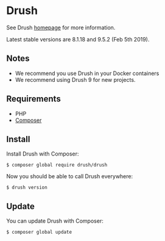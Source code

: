 # Drush

See Drush [homepage](http://www.drush.org/) for more information.

Latest stable versions are 8.1.18 and 9.5.2 (Feb 5th 2019).

## Notes

- We recommend you use Drush in your Docker containers
- We recommend using Drush 9 for new projects.

## Requirements

- PHP
- [Composer](composer.md)

## Install

Install Drush with Composer:

```
$ composer global require drush/drush
```

Now you should be able to call Drush everywhere:

```
$ drush version
```

## Update

You can update Drush with Composer:

```
$ composer global update
```
